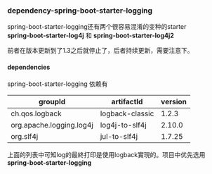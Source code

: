 
### dependency-spring-boot-starter-logging
spring-boot-starter-logging还有两个很容易混淆的变种的starter  
__spring-boot-starter-log4j__ 和 __spring-boot-starter-log4j2__

前者在版本更新到了1.3之后就停止了，后者持续更新，需要注意下。
#### dependencies
spring-boot-starter-logging 依赖有

| groupId                   | artifactId      | version |
|---------------------------|-----------------|---------|
| ch.qos.logback            | logback-classic | 1.2.3   |
| org.apache.logging.log4j  | log4j-to-slf4j  | 2.10.0  |
| org.slf4j                 | jul-to-slf4j    | 1.7.25  |


上面的列表中可知log的最終打印是使用logback實現的。项目中优先选用 __spring-boot-starter-logging__